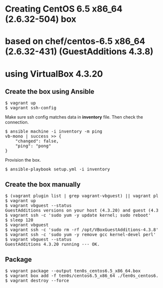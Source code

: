 # Creating CentOS 6.5 x86_64 (2.6.32-504) box
# based on chef/centos-6.5 x86_64 (2.6.32-431) (GuestAdditions 4.3.8)
# using VirtualBox 4.3.20

## Create the box using Ansible

<pre>
$ vagrant up
$ vagrant ssh-config
</pre>

Make sure ssh config matches data in **inventory** file.
Then check the connection.

<pre>
$ ansible machine -i inventory -m ping
vb-mono | success >> {
    "changed": false,
    "ping": "pong"
}
</pre>

Provision the box.

<pre>
$ ansible-playbook setup.yml -i inventory
</pre>

## Create the box manually

<pre>
$ (vagrant plugin list | grep vagrant-vbguest) || vagrant plugin install vagrant-vbguest
$ vagrant up
$ vagrant vbguest --status
GuestAdditions versions on your host (4.3.20) and guest (4.3.8) do not match.
$ vagrant ssh -c 'sudo yum -y update kernel; sudo reboot'
$ sleep 120
$ vagrant vbguest
$ vagrant ssh -c 'sudo rm -rf /opt/VBoxGuestAdditions-4.3.8'
$ vagrant ssh -c 'sudo yum -y remove gcc kernel-devel perl'
$ vagrant vbguest --status
GuestAdditions 4.3.20 running --- OK.
</pre>

## Package

<pre>
$ vagrant package --output ten0s_centos6.5_x86_64.box
$ vagrant box add -f ten0s/centos6.5_x86_64 ./ten0s_centos6.5_x86_64.box
$ vagrant destroy --force
</pre>
